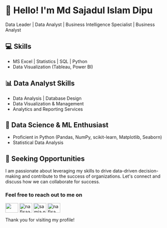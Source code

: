 # 👋 Hello! I'm Md Sajadul Islam Dipu

Data Leader | Data Analyst | Business Intelligence Specialist | Business Analyst

## 💻 Skills

- MS Excel | Statistics | SQL | Python
- Data Visualization (Tableau, Power BI)

## 📊 Data Analyst Skills

- Data Analysis | Database Design
- Data Visualization & Management
- Analytics and Reporting Services

## 🔬 Data Science & ML Enthusiast

- Proficient in Python (Pandas, NumPy, scikit-learn, Matplotlib, Seaborn)
- Statistical Data Analysis

## 🌟 Seeking Opportunities

I am passionate about leveraging my skills to drive data-driven decision-making and contribute to the success of organizations. Let's connect and discuss how we can collaborate for success. 

<h3 align="left">Feel free to reach out to me on</h3>
<p align="left">
<a href="https://www.linkedin.com/in/md-sajadul-islam-dipu-1a2870193/" target="_blank"><img align="center" src="https://raw.githubusercontent.com/rahuldkjain/github-profile-readme-generator/master/src/images/icons/Social/linked-in-alt.svg" Md sajadul islam dipu" height="30" width="40" /></a>
<a href="https://kaggle.com/nafisaanjumsamia" target="blank"><img align="center" src="https://raw.githubusercontent.com/rahuldkjain/github-profile-readme-generator/master/src/images/icons/Social/kaggle.svg" alt="nafisaanjumsamia" height="30" width="40" /></a>
<a href="https://fb.com/samia.nafisaanjum" target="blank"><img align="center" src="https://raw.githubusercontent.com/rahuldkjain/github-profile-readme-generator/master/src/images/icons/Social/facebook.svg" alt="samia.nafisaanjum" height="30" width="40" /></a>
<a href="https://instagram.com/nafisa_anjum_samia" target="blank"><img align="center" src="https://raw.githubusercontent.com/rahuldkjain/github-profile-readme-generator/master/src/images/icons/Social/instagram.svg" alt="nafisa_anjum_samia" height="30" width="40" /></a>
</p>


Thank you for visiting my profile!
